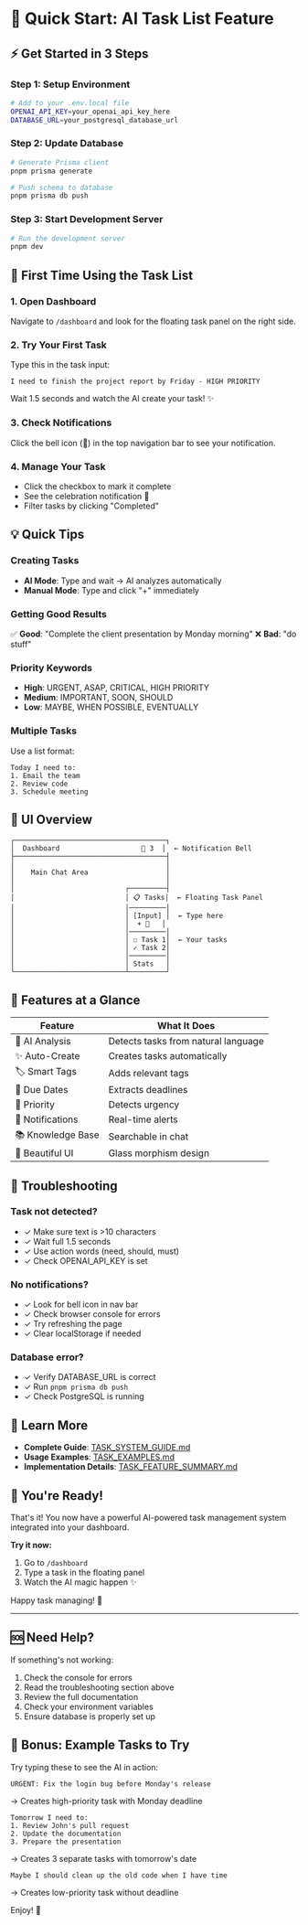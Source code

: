# 🚀 Quick Start: AI Task List Feature

## ⚡ Get Started in 3 Steps

### Step 1: Setup Environment
```bash
# Add to your .env.local file
OPENAI_API_KEY=your_openai_api_key_here
DATABASE_URL=your_postgresql_database_url
```

### Step 2: Update Database
```bash
# Generate Prisma client
pnpm prisma generate

# Push schema to database
pnpm prisma db push
```

### Step 3: Start Development Server
```bash
# Run the development server
pnpm dev
```

## 🎯 First Time Using the Task List

### 1. Open Dashboard
Navigate to `/dashboard` and look for the floating task panel on the right side.

### 2. Try Your First Task
Type this in the task input:
```
I need to finish the project report by Friday - HIGH PRIORITY
```

Wait 1.5 seconds and watch the AI create your task! ✨

### 3. Check Notifications
Click the bell icon (🔔) in the top navigation bar to see your notification.

### 4. Manage Your Task
- Click the checkbox to mark it complete
- See the celebration notification 🎉
- Filter tasks by clicking "Completed"

## 💡 Quick Tips

### Creating Tasks
- **AI Mode**: Type and wait → AI analyzes automatically
- **Manual Mode**: Type and click "+" immediately

### Getting Good Results
✅ **Good**: "Complete the client presentation by Monday morning"
❌ **Bad**: "do stuff"

### Priority Keywords
- **High**: URGENT, ASAP, CRITICAL, HIGH PRIORITY
- **Medium**: IMPORTANT, SOON, SHOULD
- **Low**: MAYBE, WHEN POSSIBLE, EVENTUALLY

### Multiple Tasks
Use a list format:
```
Today I need to:
1. Email the team
2. Review code
3. Schedule meeting
```

## 🎨 UI Overview

```
┌─────────────────────────────────────┐
│  Dashboard                    🔔 3  │  ← Notification Bell
├─────────────────────────────────────┤
│                                     │
│    Main Chat Area                   │
│                                     │
│                           ┌─────────┤
│                           │ 📋 Tasks│  ← Floating Task Panel
│                           │─────────│
│                           │ [Input] │  ← Type here
│                           │  + 🤖   │
│                           │─────────│
│                           │ ☐ Task 1│  ← Your tasks
│                           │ ✓ Task 2│
│                           │─────────│
│                           │ Stats   │
└───────────────────────────┴─────────┘
```

## 📱 Features at a Glance

| Feature | What It Does |
|---------|-------------|
| 🤖 AI Analysis | Detects tasks from natural language |
| ✨ Auto-Create | Creates tasks automatically |
| 🏷️ Smart Tags | Adds relevant tags |
| 📅 Due Dates | Extracts deadlines |
| 🎯 Priority | Detects urgency |
| 🔔 Notifications | Real-time alerts |
| 📚 Knowledge Base | Searchable in chat |
| 🎨 Beautiful UI | Glass morphism design |

## 🔧 Troubleshooting

### Task not detected?
- ✓ Make sure text is >10 characters
- ✓ Wait full 1.5 seconds
- ✓ Use action words (need, should, must)
- ✓ Check OPENAI_API_KEY is set

### No notifications?
- ✓ Look for bell icon in nav bar
- ✓ Check browser console for errors
- ✓ Try refreshing the page
- ✓ Clear localStorage if needed

### Database error?
- ✓ Verify DATABASE_URL is correct
- ✓ Run `pnpm prisma db push`
- ✓ Check PostgreSQL is running

## 📖 Learn More

- **Complete Guide**: [TASK_SYSTEM_GUIDE.md](TASK_SYSTEM_GUIDE.md)
- **Usage Examples**: [TASK_EXAMPLES.md](TASK_EXAMPLES.md)
- **Implementation Details**: [TASK_FEATURE_SUMMARY.md](TASK_FEATURE_SUMMARY.md)

## 🎉 You're Ready!

That's it! You now have a powerful AI-powered task management system integrated into your dashboard.

**Try it now:**
1. Go to `/dashboard`
2. Type a task in the floating panel
3. Watch the AI magic happen ✨

Happy task managing! 🚀

---

## 🆘 Need Help?

If something's not working:
1. Check the console for errors
2. Read the troubleshooting section above
3. Review the full documentation
4. Check your environment variables
5. Ensure database is properly set up

## 🎁 Bonus: Example Tasks to Try

Try typing these to see the AI in action:

```
URGENT: Fix the login bug before Monday's release
```
→ Creates high-priority task with Monday deadline

```
Tomorrow I need to:
1. Review John's pull request
2. Update the documentation
3. Prepare the presentation
```
→ Creates 3 separate tasks with tomorrow's date

```
Maybe I should clean up the old code when I have time
```
→ Creates low-priority task without deadline

Enjoy! 🎊

